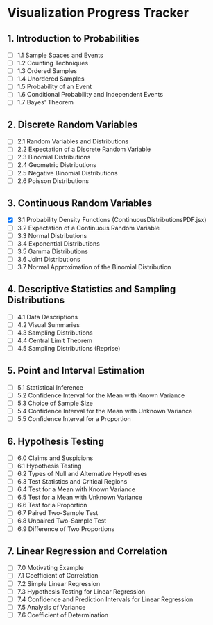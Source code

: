 # Visualization Progress Tracker

## 1. Introduction to Probabilities
- [ ] 1.1 Sample Spaces and Events
- [ ] 1.2 Counting Techniques
- [ ] 1.3 Ordered Samples
- [ ] 1.4 Unordered Samples
- [ ] 1.5 Probability of an Event
- [ ] 1.6 Conditional Probability and Independent Events
- [ ] 1.7 Bayes' Theorem

## 2. Discrete Random Variables
- [ ] 2.1 Random Variables and Distributions
- [ ] 2.2 Expectation of a Discrete Random Variable
- [ ] 2.3 Binomial Distributions
- [ ] 2.4 Geometric Distributions
- [ ] 2.5 Negative Binomial Distributions
- [ ] 2.6 Poisson Distributions

## 3. Continuous Random Variables
- [x] 3.1 Probability Density Functions (ContinuousDistributionsPDF.jsx)
- [ ] 3.2 Expectation of a Continuous Random Variable
- [ ] 3.3 Normal Distributions
- [ ] 3.4 Exponential Distributions
- [ ] 3.5 Gamma Distributions
- [ ] 3.6 Joint Distributions
- [ ] 3.7 Normal Approximation of the Binomial Distribution

## 4. Descriptive Statistics and Sampling Distributions
- [ ] 4.1 Data Descriptions
- [ ] 4.2 Visual Summaries
- [ ] 4.3 Sampling Distributions
- [ ] 4.4 Central Limit Theorem
- [ ] 4.5 Sampling Distributions (Reprise)

## 5. Point and Interval Estimation
- [ ] 5.1 Statistical Inference
- [ ] 5.2 Confidence Interval for the Mean with Known Variance
- [ ] 5.3 Choice of Sample Size
- [ ] 5.4 Confidence Interval for the Mean with Unknown Variance
- [ ] 5.5 Confidence Interval for a Proportion

## 6. Hypothesis Testing
- [ ] 6.0 Claims and Suspicions
- [ ] 6.1 Hypothesis Testing
- [ ] 6.2 Types of Null and Alternative Hypotheses
- [ ] 6.3 Test Statistics and Critical Regions
- [ ] 6.4 Test for a Mean with Known Variance
- [ ] 6.5 Test for a Mean with Unknown Variance
- [ ] 6.6 Test for a Proportion
- [ ] 6.7 Paired Two-Sample Test
- [ ] 6.8 Unpaired Two-Sample Test
- [ ] 6.9 Difference of Two Proportions

## 7. Linear Regression and Correlation
- [ ] 7.0 Motivating Example
- [ ] 7.1 Coefficient of Correlation
- [ ] 7.2 Simple Linear Regression
- [ ] 7.3 Hypothesis Testing for Linear Regression
- [ ] 7.4 Confidence and Prediction Intervals for Linear Regression
- [ ] 7.5 Analysis of Variance
- [ ] 7.6 Coefficient of Determination
